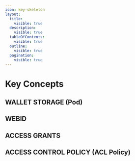 ```yaml
---
icon: key-skeleton
layout:
  title:
    visible: true
  description:
    visible: true
  tableOfContents:
    visible: true
  outline:
    visible: true
  pagination:
    visible: true
---
```


# Key Concepts



## WALLET STORAGE (Pod)



## WEBID



## ACCESS GRANTS

## ACCESS CONTROL POLICY (ACL Policy)

